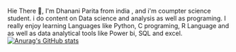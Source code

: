 Hie There 👋, 
I'm Dhanani Parita from india , and i'm coumpter science student. i do content on Data science and analysis as well as programing. I really enjoy learning Languages like Python, C programing, R Language and as well as data analytical tools like Power bi, SQL and excel.
[![Anurag's GitHub stats](https://github-readme-stats.vercel.app/api?username=DhananiParita)](https://github.com/anuraghazra/github-readme-stats)
